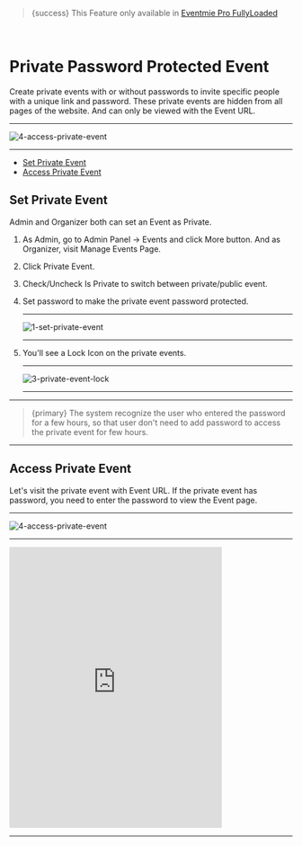 > {success} This Feature only available in [Eventmie Pro FullyLoaded](https://classiebit.com/eventmie-pro-fullyloaded)

<br>

# Private Password Protected Event

Create private events with or without passwords to invite specific people with a unique link and password. These private events are hidden from all pages of the website. And can only be viewed with the Event URL.

---

![4-access-private-event](/images/v2/EventmieProFullyLoadedV2.0/17.4-access-private-event.webp "4-access-private-event")

---

-   [Set Private Event](#Set-Private-Event)
-   [Access Private Event](#Access-Private-Event)

<a name="Set-Private-Event"></a>

## Set Private Event

Admin and Organizer both can set an Event as Private.

1. As Admin, go to Admin Panel -> Events and click More button. And as Organizer, visit Manage Events Page.
2. Click Private Event.
3. Check/Uncheck Is Private to switch between private/public event.
4. Set password to make the private event password protected.

    ***

    ![1-set-private-event](/images/v2/EventmieProFullyLoadedV2.0/15.1-set-private-event.webp "1-set-private-event")

    ***

5. You'll see a Lock Icon on the private events.

    ***

    ![3-private-event-lock](/images/v2/EventmieProFullyLoadedV2.0/17.3-private-event-lock.webp "3-private-event-lock")

    ***

---

> {primary} The system recognize the user who entered the password for a few hours, so that user don't need to add password to access the private event for few hours.

---

<a name="Access-Private-Event"></a>

## Access Private Event

Let's visit the private event with Event URL. If the private event has password, you need to enter the password to view the Event page.

---

![4-access-private-event](/images/v2/EventmieProFullyLoadedV2.0/17.4-access-private-event.webp "4-access-private-event")

---


<iframe width="75%" height="500" src="https://www.youtube.com/embed/-ut2jr_Iwo4?si=nSJ8ojoksfnRDvE1" title="YouTube video player" frameborder="0" allow="accelerometer; autoplay; clipboard-write; encrypted-media; gyroscope; picture-in-picture; web-share" allowfullscreen></iframe>


---